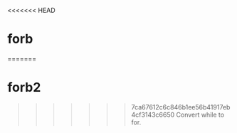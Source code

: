 <<<<<<< HEAD
# forb
=======
# forb2
>>>>>>> 7ca67612c6c846b1ee56b41917eb4cf3143c6650
Convert while to for.
